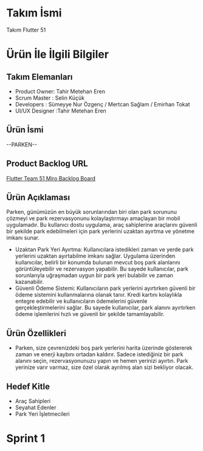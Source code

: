 # Takım İsmi
Takım Flutter 51
# Ürün İle İlgili Bilgiler
## Takım Elemanları
- Product Owner: Tahir Metehan Eren 
- Scrum Master : Selin Küçük 
- Developers : Sümeyye Nur Özgenç / Mertcan Sağlam / Emirhan Tokat 
- UI/UX Designer :Tahir Metehan Eren 

## Ürün İsmi
--PARKEN--
## Product Backlog URL
[Flutter Team 51 Miro Backlog Board](https://miro.com/app/board/uXjVMABKJkc=/)

## Ürün Açıklaması
Parken, günümüzün en büyük sorunlarından biri olan park sorununu çözmeyi ve park rezervasyonunu kolaylaştırmayı amaçlayan bir mobil uygulamadır. Bu kullanıcı dostu uygulama, araç sahiplerine  araçlarını güvenli bir şekilde park edebilmeleri için park yerlerini uzaktan ayırtma ve yönetme imkanı sunar.
- Uzaktan Park Yeri Ayırtma: Kullanıcılara istedikleri zaman ve yerde park yerlerini uzaktan ayırtabilme imkanı sağlar. Uygulama üzerinden kullanıcılar, belirli bir konumda bulunan mevcut boş park alanlarını görüntüleyebilir ve rezervasyon yapabilir. Bu sayede kullanıcılar, park sorunlarıyla uğraşmadan uygun bir park yeri bulabilir ve zaman kazanabilir.
- Güvenli Ödeme Sistemi: Kullanıcıların park yerlerini ayırtırken güvenli bir ödeme sistemini kullanmalarına olanak tanır. Kredi kartını kolaylıkla entegre edebilir ve kullanıcıların ödemelerini güvenle gerçekleştirmelerini sağlar. Bu sayede kullanıcılar, park alanını ayırtırken ödeme işlemlerini hızlı ve güvenli bir şekilde tamamlayabilir.

## Ürün Özellikleri
- Parken, size çevrenizdeki boş park yerlerini harita üzerinde göstererek zaman ve enerji kaybını ortadan kaldırır. Sadece istediğiniz bir park  alanını seçin, rezervasyonunuzu yapın ve hemen yerinizi ayırtın. Park yerinize varır varmaz, size özel olarak ayrılmış alan sizi bekliyor olacak.

## Hedef Kitle
- Araç Sahipleri
- Seyahat Edenler 
- Park Yeri İşletmecileri

# Sprint 1



